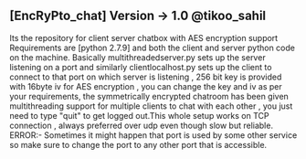 [EncRyPto_chat] Version -> 1.0 @tikoo_sahil
--------------------------------------------
Its the repository for client server chatbox with AES encryption support 
Requirements are [python 2.7.9] and both the client and server python code on the machine.
Basically multithreadedserver.py sets up the server listening on a port and similarly clientlocalhost.py sets up the client to connect to that port on which server is listening , 256 bit key is provided with 16byte iv for AES encryption , you can change the key and iv  as per your requirements, the symmetrically encrypted chatroom has been given multithreading support for multiple clients to chat with each other , you just need to type "quit" to get logged out.This whole setup works on TCP connection , always preferred over udp even though slow but reliable.
ERROR:- Sometimes it might happen that port is used by some other service so make sure to change the port to any other port that is accessible. 
